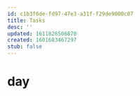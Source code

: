 ```yaml
---
id: c1b3f6de-fd97-47e3-a31f-f29de9000c07
title: Tasks
desc: ''
updated: 1611826506870
created: 1601683467297
stub: false
---
```


# day